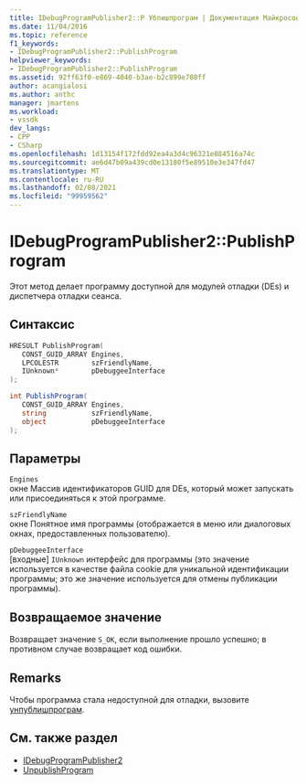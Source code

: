 ```yaml
---
title: IDebugProgramPublisher2::P Ублишпрограм | Документация Майкрософт
ms.date: 11/04/2016
ms.topic: reference
f1_keywords:
- IDebugProgramPublisher2::PublishProgram
helpviewer_keywords:
- IDebugProgramPublisher2::PublishProgram
ms.assetid: 92ff63f0-e869-4040-b3ae-b2c899e708ff
author: acangialosi
ms.author: anthc
manager: jmartens
ms.workload:
- vssdk
dev_langs:
- CPP
- CSharp
ms.openlocfilehash: 1d13154f172fdd92ea4a3d4c96321e884516a74c
ms.sourcegitcommit: ae6d47b09a439cd0e13180f5e89510e3e347fd47
ms.translationtype: MT
ms.contentlocale: ru-RU
ms.lasthandoff: 02/08/2021
ms.locfileid: "99959562"
---
```

# <a name="idebugprogrampublisher2publishprogram"></a>IDebugProgramPublisher2::PublishProgram
Этот метод делает программу доступной для модулей отладки (DEs) и диспетчера отладки сеанса.

## <a name="syntax"></a>Синтаксис

```cpp
HRESULT PublishProgram(
   CONST_GUID_ARRAY Engines,
   LPCOLESTR        szFriendlyName,
   IUnknown*        pDebuggeeInterface
);
```

```csharp
int PublishProgram(
   CONST_GUID_ARRAY Engines,
   string           szFriendlyName,
   object           pDebuggeeInterface
);
```

## <a name="parameters"></a>Параметры
`Engines`\
окне Массив идентификаторов GUID для DEs, который может запускать или присоединяться к этой программе.

`szFriendlyName`\
окне Понятное имя программы (отображается в меню или диалоговых окнах, предоставленных пользователю).

`pDebuggeeInterface`\
[входные] `IUnknown` интерфейс для программы (это значение используется в качестве файла cookie для уникальной идентификации программы; это же значение используется для отмены публикации программы).

## <a name="return-value"></a>Возвращаемое значение
 Возвращает значение `S_OK`, если выполнение прошло успешно; в противном случае возвращает код ошибки.

## <a name="remarks"></a>Remarks
 Чтобы программа стала недоступной для отладки, вызовите [унпублишпрограм](../../../extensibility/debugger/reference/idebugprogrampublisher2-unpublishprogram.md).

## <a name="see-also"></a>См. также раздел
- [IDebugProgramPublisher2](../../../extensibility/debugger/reference/idebugprogrampublisher2.md)
- [UnpublishProgram](../../../extensibility/debugger/reference/idebugprogrampublisher2-unpublishprogram.md)
